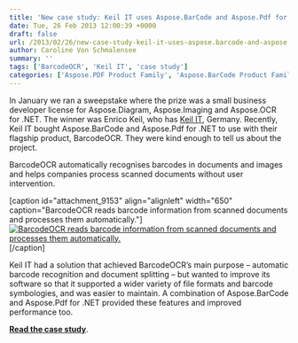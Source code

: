 ```yaml
---
title: 'New case study: Keil IT uses Aspose.BarCode and Aspose.Pdf for .NET'
date: Tue, 26 Feb 2013 12:00:39 +0000
draft: false
url: /2013/02/26/new-case-study-keil-it-uses-aspose.barcode-and-aspose.pdf-for-.net/
author: Caroline Von Schmalensee
summary: ''
tags: ['BarcodeOCR', 'Keil IT', 'case study']
categories: ['Aspose.PDF Product Family', 'Aspose.BarCode Product Family']
---
```


In January we ran a sweepstake where the prize was a small business developer license for Aspose.Diagram, Aspose.Imaging and Aspose.OCR for .NET. The winner was Enrico Keil, who has [Keil IT][1], Germany. Recently, Keil IT bought Aspose.BarCode and Aspose.Pdf for .NET to use with their flagship product, BarcodeOCR. They were kind enough to tell us about the project.

BarcodeOCR automatically recognises barcodes in documents and images and helps companies process scanned documents without user intervention.

\[caption id="attachment\_9153" align="alignleft" width="650" caption="BarcodeOCR reads barcode information from scanned documents and processes them automatically."\][![BarcodeOCR reads barcode information from scanned documents and processes them automatically.][2]](https://blog.aspose.com/wp-content/uploads/sites/2/2013/02/diagram.png)\[/caption\]

Keil IT had a solution that achieved BarcodeOCR’s main purpose – automatic barcode recognition and document splitting – but wanted to improve its software so that it supported a wider variety of file formats and barcode symbologies, and was easier to maintain. A combination of Aspose.BarCode and Aspose.Pdf for .NET provided these features and improved performance too.

**[Read the case study][3]**.




[1]: http://www.keil-it.de
[2]: https://blog.aspose.com/wp-content/uploads/sites/2/2013/02/diagram.png "BarcodeOCR reads barcode information from scanned documents and processes them automatically."
[3]: http://www.aspose.com/community/files/66/corporate/case-studies/entry447259.aspx




